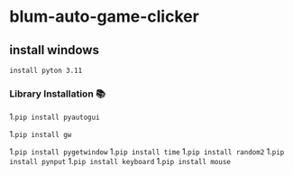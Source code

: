 # blum-auto-game-clicker

## install windows
 `install pyton 3.11`
### Library Installation 📚
1.`pip install pyautogui` 

1.`pip install gw` 

1.`pip install pygetwindow` 
1.`pip install time` 
1.`pip install random2` 
1.`pip install pynput` 
1.`pip install keyboard`
1.`pip install mouse`
